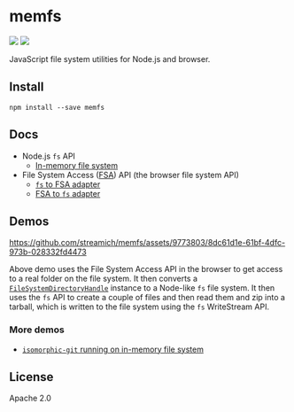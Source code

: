 # memfs

[![][chat-badge]][chat] [![][npm-badge]][npm-url]

[chat]: https://onp4.com/@vadim/~memfs
[chat-badge]: https://img.shields.io/badge/Chat-%F0%9F%92%AC-green?style=flat&logo=chat&link=https://onp4.com/@vadim/~memfs
[npm-url]: https://www.npmjs.com/package/memfs
[npm-badge]: https://img.shields.io/npm/v/memfs.svg

JavaScript file system utilities for Node.js and browser.


## Install

```shell
npm install --save memfs
```


## Docs

- Node.js `fs` API
  - [In-memory file system](./docs/node/index.md)
- File System Access ([FSA](https://developer.mozilla.org/en-US/docs/Web/API/File_System_Access_API)) API (the browser file system API)
  - [`fs` to FSA adapter](./docs/fsa/fs-to-fsa.md)
  - [FSA to `fs` adapter](./docs/fsa/fsa-to-fs.md)


## Demos

https://github.com/streamich/memfs/assets/9773803/8dc61d1e-61bf-4dfc-973b-028332fd4473

Above demo uses the File System Access API in the browser to get access to a real folder
on the file system. It then converts a [`FileSystemDirectoryHandle`](https://developer.mozilla.org/en-US/docs/Web/API/FileSystemDirectoryHandle) instance
to a Node-like `fs` file system. It then uses the `fs` API to create a couple
of files and then read them and zip into a tarball, which is written to the file system
using the `fs` WriteStream API.


### More demos

- [`isomorphic-git` running on in-memory file system](demo/isomorphic-git/README.md)


## License

Apache 2.0
